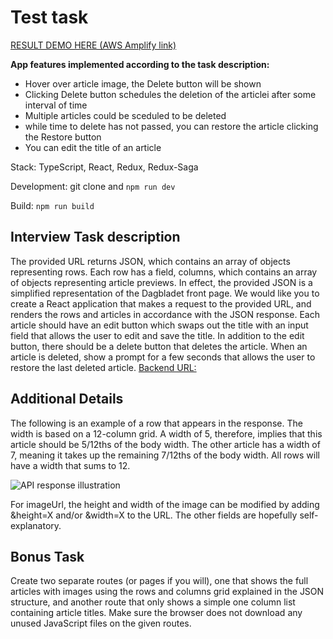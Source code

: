 # Test task

[RESULT DEMO HERE (AWS Amplify link)](https://master.dyfjakxiyj7r.amplifyapp.com/full-content)

**App features implemented according to the task description:**
- Hover over article image, the Delete button will be shown
- Clicking Delete button schedules the deletion of the articlei after some interval of time
- Multiple articles could be sceduled to be deleted
- while time to delete has not passed, you can restore the article clicking the Restore button
- You can edit the title of an article 

Stack: TypeScript, React, Redux, Redux-Saga

Development:
git clone and `npm run dev`

Build:
`npm run build`

## Interview Task description
The provided URL returns JSON, which contains an array of objects representing rows. Each row has a field, columns, which contains an array of objects representing article previews. In effect, the provided JSON is a simplified representation of the Dagbladet front page. We would like you to create a React application that makes a request to the provided URL, and renders the rows and articles in accordance with the JSON response.
Each article should have an edit button which swaps out the title with an input field that allows the user to edit and save the title. In addition to the edit button, there should be a delete button that deletes the article. When an article is deleted, show a prompt for a few seconds that allows the user to restore the last deleted article.
[Backend URL:](https://storage.googleapis.com/aller-structure-task/test_data.json)

## Additional Details
The following is an example of a row that appears in the response. The width is based on a 12-column grid. A width of 5, therefore, implies that this article should be 5/12ths of the body width. The other article has a width of 7, meaning it takes up the remaining 7/12ths of the body width. All rows will have a width that sums to 12.

![API response illustration](https://master.dyfjakxiyj7r.amplifyapp.com/api-res.png)

For imageUrl, the height and width of the image can be modified by adding &height=X and/or &width=X to the URL. The other fields are hopefully self-explanatory.

## Bonus Task
Create two separate routes (or pages if you will), one that shows the full articles with images using the rows and columns grid explained in the JSON structure, and another route that only shows a simple one column list containing article titles. Make sure the browser does not download any unused JavaScript files on the given routes.


